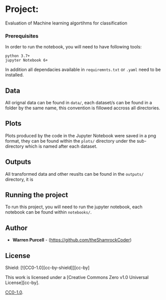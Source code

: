 # Project:
Evaluation of Machine learning algortihms for classification

### Prerequisites

In order to run the notebook, you will need to have following tools:

```
python 3.7+
jupyter Notebook 6+
```
In addition all dependacies available in `requiremnts.txt` or `.yaml` need to be installed.

## Data

All orignal data can be found in `data/`, each dataset/s can be found in a folder by the same name, this convention is fillowed accross all directories.


## Plots

Plots produced by the code in the Jupyter Notebook were saved in a png format, they can be found within the `plots/` directory under the sub-directory which is named after each dataset.


## Outputs

All transformed data and other reuslts can be found in the `outputs/` directory, it is 


## Running the project

To run this project, you will need to run the jupyter notebook, each notebook can be found within `notebooks/`.


## Author

* **Warren Purcell** - (https://github.com/theShamrockCoder)


## License

Shield: [![CC0-1.0][cc-by-shield]][cc-by]

This work is licensed under a [Creative Commons Zero v1.0 Universal
License][cc-by].

[CC0-1.0](./LICENSE).

